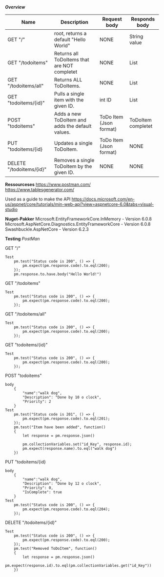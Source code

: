 
***Overview***

| Name                     | Description                                      | Request body                    | Responds body      |
|--------------------------|--------------------------------------------------|---------------------------------|--------------------|
| GET "/"                  | root, returns a default "Hello World"            |               NONE              |    String value    |
| GET "/todoitems"         | Returns all ToDoItems that are NOT completet     |               NONE              |   List<ToDoItem>   |
| GET "/todoitems/all"     | Returns ALL ToDoItems.                           |               NONE              |   List<ToDoItem>   |
| GET "todoitems/{id}"     | Pulls a single item with the given ID.           |              int ID             |   List<ToDoItem>   |
| POST "todoitems"         | Adds a new ToDoItem and adds the default values. |     ToDo Item (Json format)     | ToDoItem completet |
| PUT "todoitems/{id}      | Updates a single ToDoItem.                       |     ToDo Item (Json format)     |        NONE        |
| DELETE "/todoitems/{id}" | Removes a single ToDoItem by the given ID.       |               NONE              |        NONE        |


**Ressourceses**
https://www.postman.com/
https://www.tablesgenerator.com/

Used as a guide to make the API
https://docs.microsoft.com/en-us/aspnet/core/tutorials/min-web-api?view=aspnetcore-6.0&tabs=visual-studio


**Nuget-Pakker**
Microsoft.EntityFrameworkCore.InMemory - Version 6.0.8
Microsoft.AspNetCore.Diagnostics.EntityFrameworkCore - Version 6.0.8
Swashbuckle.AspNetCore - Version 6.2.3


**Testing**
*PostMan*

GET "/"

	Test
		pm.test("Status code is 200", () => {
			pm.expect(pm.response.code).to.eql(200);
		});
		pm.response.to.have.body("Hello World!")

GET "/todoitems"  

	Test
		pm.test("Status code is 200", () => {
			pm.expect(pm.response.code).to.eql(200);
		});
GET "/todoitems/all"

	Test
		pm.test("Status code is 200", () => {
			pm.expect(pm.response.code).to.eql(200);
		});
GET "todoitems/{id}"

	Test
		pm.test("Status code is 200", () => {
			pm.expect(pm.response.code).to.eql(200);
		});
POST "todoitems"

	body
		{
			"name":"walk dog",
			"Description": "Done by 10 o clock",
			"Priority": 2
		}
	Test
		pm.test("Status code is 201", () => {
			pm.expect(pm.response.code).to.eql(201);
		});
		pm.test("Item have been added", function()
		{
			let response = pm.response.json()

			pm.collectionVariables.set("id_Key", response.id);
			pm.expect(response.name).to.eql("walk dog")
		})
PUT "todoitems/{id}

	body
		{
			"name":"walk dog",
			"Description": "Done by 12 o clock",
			"Priority": 0,
			"IsComplete": true
		}
	Test
		pm.test("Status code is 200", () => {
			pm.expect(pm.response.code).to.eql(204);
		});

DELETE "/todoitems/{id}"

	Test
		pm.test("Status code is 200", () => {
			pm.expect(pm.response.code).to.eql(200);
		});
		pm.test("Removed ToDoItem", function()
		{
			let response = pm.response.json()
			pm.expect(response.id).to.eql(pm.collectionVariables.get("id_Key"))
		})